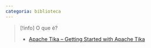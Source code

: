 ```yaml
---
categoria: biblioteca
---
```

> [!info] O que é?
> 
> - [Apache Tika – Getting Started with Apache Tika](https://tika.apache.org/3.0.0-BETA/gettingstarted.html)
